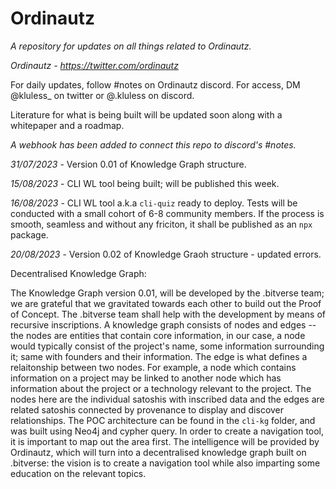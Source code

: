 # Ordinautz

_A repository for updates on all things related to Ordinautz._

*Ordinautz - https://twitter.com/ordinautz*


For daily updates, follow #notes on Ordinautz discord. For access, DM @kluless_ on twitter or @.kluless on discord.

Literature for what is being built will be updated soon along with a whitepaper and a roadmap.

_A webhook has been added to connect this repo to discord's #notes._

_31/07/2023_ - Version 0.01 of Knowledge Graph structure.

_15/08/2023_ - CLI WL tool being built; will be published this week.

_16/08/2023_ - CLI WL tool a.k.a `cli-quiz` ready to deploy.
            Tests will be conducted with a small cohort of 6-8 community members.
            If the process is smooth, seamless and without any friciton, it shall be published as an `npx` package.

_20/08/2023_ - Version 0.02 of Knowledge Graoh structure - updated errors.
            
Decentralised Knowledge Graph:

The Knowledge Graph version 0.01, will be developed by the .bitverse team; we are grateful that we gravitated towards each other to build out the Proof of Concept. 
The .bitverse team shall help with the development by means of recursive inscriptions.
A knowledge graph consists of nodes and edges -- the nodes are entities that contain core information, in our case, a node would typically consist of the project's name, some information surrounding it; same with founders and their information. 
The edge is what defines a relaitonship between two nodes. For example, a node which contains information on a project may be linked to another node which has information about the project or a technology relevant to the project. 
The nodes here are the individual satoshis with inscribed data and the edges are related satoshis connected by provenance to display and discover relationships.
The POC architecture can be found in the `cli-kg` folder, and was built using Neo4j and cypher query. In order to create a navigation tool, it is important to map out the area first. 
The intelligence will be provided by Ordinautz, which will turn into a decentralised knowledge graph built on .bitverse: the vision is to create a navigation tool while also imparting some education on the relevant topics.